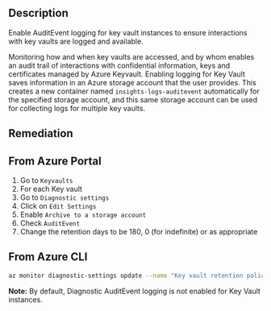 ## Description

Enable AuditEvent logging for key vault instances to ensure interactions with key vaults are logged and available.

Monitoring how and when key vaults are accessed, and by whom enables an audit trail of interactions with confidential information, keys and certificates managed by Azure Keyvault. Enabling logging for Key Vault saves information in an Azure storage account that the user provides. This creates a new container named `insights-logs-auditevent` automatically for the specified storage account, and this same storage account can be used for collecting logs for multiple key vaults.

## Remediation

## From Azure Portal

  1. Go to `Keyvaults`
  2. For each Key vault
  3. Go to `Diagnostic settings`
  4. Click on `Edit Settings`
  5. Enable `Archive to a storage account`
  6. Check `AuditEvent`
  7. Change the retention days to be 180, 0 (for indefinite) or as appropriate

## From Azure CLI

```bash
az monitor diagnostic-settings update --name "Key vault retention policy" --resource "" --set retentionPolicy.days=90
```

**Note:** By default, Diagnostic AuditEvent logging is not enabled for Key Vault instances.